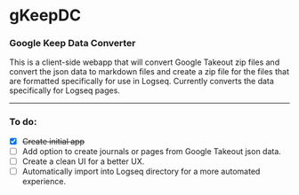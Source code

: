 # gKeepDC

### Google Keep Data Converter

This is a client-side webapp that will convert Google Takeout zip files and convert the json data to markdown files and create a zip file for the files that are formatted specifically for use in Logseq.
Currently converts the data specifically for Logseq pages. 

---

<!-- <img src="public/alphaScreenshot2.png" width="250" /> -->

### To do:
- [x] ~~Create initial app~~
- [ ] Add option to create journals or pages from Google Takeout json data.
- [ ] Create a clean UI for a better UX.
- [ ] Automatically import into Logseq directory for a more automated experience.